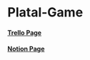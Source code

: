 # Platal-Game

#### [Trello Page](https://trello.com/b/yN1MSB1b/platal-game)
#### [Notion Page](https://www.notion.so/Preliminary-notes-1cfb63b026dd48b6ae74da4d36dd5983)
